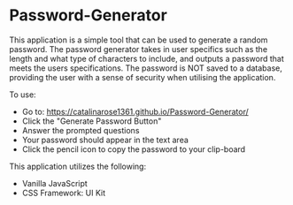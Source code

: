 # Password-Generator

This application is a simple tool that can be used to generate a random password. The password generator takes in user specifics such as the length and what type of characters to include, and outputs a password that meets the users specifications. The password is NOT saved to a database, providing the user with a sense of security when utilising the application.


To use: 

- Go to: https://catalinarose1361.github.io/Password-Generator/
- Click the "Generate Password Button"
- Answer the prompted questions 
- Your password should appear in the text area
- Click the pencil icon to copy the password to your clip-board

This application utilizes the following:

- Vanilla JavaScript
- CSS Framework: UI Kit




